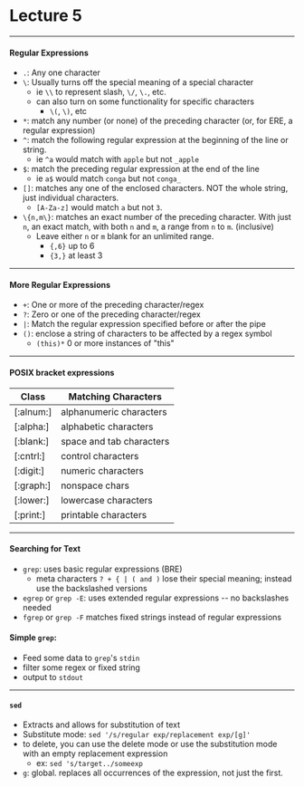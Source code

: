 <h1>Lecture 5</h1>

---

<h4>Regular Expressions</h4>

  * `.`: Any one character
  * `\`: Usually turns off the special meaning of a special character
      - ie `\\` to represent slash, `\/`, `\.`, etc.
      - can also turn on some functionality for specific characters
          + `\(`, `\)`, etc
  * `*`: match any number (or none) of the preceding character (or, for ERE, a regular expression)
  * `^`: match the following regular expression at the beginning of the line or string. 
      - ie `^a` would match with `apple` but not `_apple` 
  * `$`: match the preceding regular expression at the end of the line
      - ie `a$` would match `conga` but not `conga_` 
  * `[]`: matches any one of the enclosed characters. NOT the whole string, just individual characters.
      - `[A-Za-z]` would match `a` but not `3`.
  * `\{n,m\}`: matches an exact number of the preceding character. With just `n`, an exact match, with both `n` and `m`, a range from `n` to `m`. (inclusive)
      - Leave either `n` or `m` blank for an unlimited range.
          + `{,6}` up to 6
          + `{3,}` at least 3

---


<h4>More Regular Expressions</h4>

  * `+`: One or more of the preceding character/regex
  * `?`: Zero or one of the preceding character/regex
  * `|`: Match the regular expression specified before or after the pipe
  * `()`: enclose a string of characters to be affected by a regex symbol
      - `(this)*` 0  or more instances of "this"

---


<h4>POSIX bracket expressions</h4>

| Class | Matching Characters | 
| --- | --- | 
| [:alnum:] | alphanumeric characters |
| [:alpha:] | alphabetic characters |
| [:blank:] | space and tab characters |
| [:cntrl:] | control characters |
| [:digit:] | numeric characters |
| [:graph:] | nonspace chars |
| [:lower:] | lowercase characters |
| [:print:] | printable characters |

---

<h4>Searching for Text</h4>

  * `grep`: uses basic regular expressions (BRE)
      - meta characters `? + { | ( and )` lose their special meaning; instead use the backslashed versions
  * `egrep` or `grep -E`: uses extended regular expressions -- no backslashes needed
  * `fgrep` or `grep -F`  matches fixed strings instead of regular expressions

<h4>Simple <code>grep</code>:</h4>

  * Feed some data to `grep`'s `stdin`
  * filter some regex or fixed string
  * output to `stdout`

---

<h4><code>sed</code></h4>

  * Extracts and allows for substitution of text
  * Substitute mode: `sed '/s/regular exp/replacement exp/[g]'`
  * to delete, you can use the delete mode or use the substitution mode with an empty replacement expression
      - ex: `sed 's/target../someexp`
  * `g`: global. replaces all occurrences of the expression, not just the first.